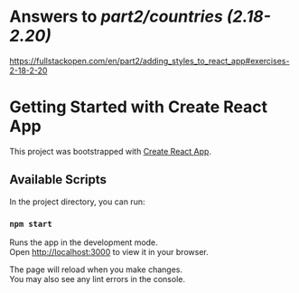 # Answers to _part2/countries (2.18-2.20)_

https://fullstackopen.com/en/part2/adding_styles_to_react_app#exercises-2-18-2-20

# Getting Started with Create React App

This project was bootstrapped with [Create React App](https://github.com/facebook/create-react-app).

## Available Scripts

In the project directory, you can run:

### `npm start`

Runs the app in the development mode.\
Open [http://localhost:3000](http://localhost:3000) to view it in your browser.

The page will reload when you make changes.\
You may also see any lint errors in the console.
